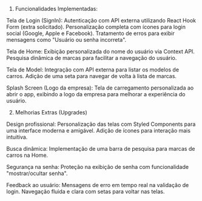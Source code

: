 1. Funcionalidades Implementadas:

Tela de Login (SignIn):
Autenticação com API externa utilizando React Hook Form (extra solicitado).
Personalização completa com ícones para login social (Google, Apple e Facebook).
Tratamento de erros para exibir mensagens como "Usuário ou senha incorreta".

Tela de Home:
Exibição personalizada do nome do usuário via Context API.
Pesquisa dinâmica de marcas para facilitar a navegação do usuário.

Tela de Model:
Integração com API externa para listar os modelos de carros.
Adição de uma seta para navegar de volta à lista de marcas.

Splash Screen (Logo da empresa):
Tela de carregamento personalizada ao abrir o app, exibindo a logo da empresa para melhorar a experiência do usuário.

2. Melhorias Extras (Upgrades)

Design profissional:
Personalização das telas com Styled Components para uma interface moderna e amigável.
Adição de ícones para interação mais intuitiva.

Busca dinâmica: Implementação de uma barra de pesquisa para marcas de carros na Home.

Segurança na senha: Proteção na exibição de senha com funcionalidade "mostrar/ocultar senha".

Feedback ao usuário:
Mensagens de erro em tempo real na validação de login.
Navegação fluida e clara com setas para voltar nas telas.
